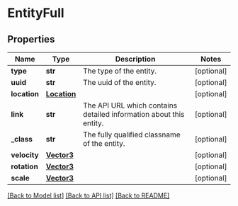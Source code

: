 # EntityFull

## Properties
Name | Type | Description | Notes
------------ | ------------- | ------------- | -------------
**type** | **str** | The type of the entity. | [optional] 
**uuid** | **str** | The uuid of the entity. | [optional] 
**location** | [**Location**](Location.md) |  | [optional] 
**link** | **str** | The API URL which contains detailed information about this entity. | [optional] 
**_class** | **str** | The fully qualified classname of the entity. | [optional] 
**velocity** | [**Vector3**](Vector3.md) |  | [optional] 
**rotation** | [**Vector3**](Vector3.md) |  | [optional] 
**scale** | [**Vector3**](Vector3.md) |  | [optional] 

[[Back to Model list]](../README.md#documentation-for-models) [[Back to API list]](../README.md#documentation-for-api-endpoints) [[Back to README]](../README.md)


